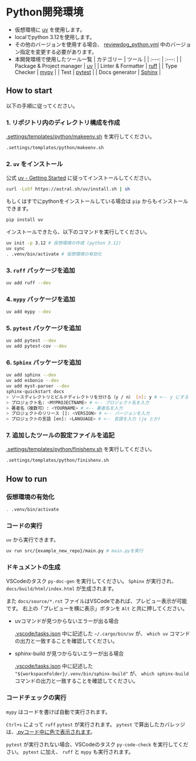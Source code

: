 # Python開発環境

- 仮想環境に [uv]((https://github.com/astral-sh/uv)) を使用します。
- localでpython 3.12を使用します。
- その他のバージョンを使用する場合、
[reviewdog_python.yml](../../../.github/workflows/reviewdog_python.yml)
中のバージョン指定を変更する必要があります。
- 本開発環境で使用したツール一覧
    | カテゴリー | ツール |
    | :---: | :---: |
    | Package & Project manager | [uv](https://github.com/astral-sh/uv) |
    | Linter & Formatter | [ruff](https://github.com/astral-sh/ruff) |
    | Type Checker | [mypy](https://github.com/python/mypy) |
    | Test | [pytest](https://github.com/pytest-dev/pytest) |
    | Docs generator | [Sphinx](https://www.sphinx-doc.org/) |

## How to start

以下の手順に従ってください。

### 1. リポジトリ内のディレクトリ構成を作成

[.settings/templates/python/makeenv.sh](makeenv.sh) を実行してください。

```bash
.settings/templates/python/makeenv.sh
```

### 2. `uv` をインストール

公式 [uv - Getting Started](https://docs.astral.sh/uv/#getting-started)
に従ってインストールしてください。

```bash
curl -LsSf https://astral.sh/uv/install.sh | sh
```

もしくはすでにpythonをインストールしている場合は `pip` からもインストールできます。

```bash
pip install uv
```

インストールできたら、以下のコマンドを実行してください。

```bash
uv init -p 3.12 # 仮想環境の作成 (python 3.12)
uv sync
. .venv/bin/activate # 仮想環境の有効化
```

### 3. `ruff` パッケージを追加

```bash
uv add ruff --dev
```

### 4. `mypy` パッケージを追加

```bash
uv add mypy --dev
```

### 5. `pytest` パッケージを追加

```bash
uv add pytest --dev
uv add pytest-cov --dev
```

### 6. `Sphinx` パッケージを追加

```bash
uv add sphinx --dev
uv add esbonio --dev
uv add myst-parser --dev
sphinx-quickstart docs
> ソースディレクトリとビルドディレクトリを分ける（y / n） [n]: y # <-- y にする
> プロジェクト名: <MYPROJECTNAME> # <-- プロジェクト名を入力
> 著者名（複数可）: <YOURNAME> # <-- 著者名を入力
> プロジェクトのリリース []: <VERSION> # <-- バージョンを入力
> プロジェクトの言語 [en]: <LANGUAGE> # <-- 言語を入力 (ja とか)
```

### 7. 追加したツールの設定ファイルを追記

[.settings/templates/python/finishenv.sh](finishenv.sh) を実行してください。

```bash
.settings/templates/python/finishenv.sh
```

## How to run

### 仮想環境の有効化

```bash
. .venv/bin/activate
```

### コードの実行

`uv` から実行できます。

```bash
uv run src/{example_new_repo}/main.py # main.pyを実行
```

### ドキュメントの生成

VSCodeのタスク `py-doc-gen` を実行してください。
`Sphinx` が実行され、`docs/build/html/index.html` が生成されます。

また `docs/source/*.rst` ファイルはVSCodeであれば、プレビュー表示が可能です。
右上の「プレビューを横に表示」ボタンを `Alt` と共に押してください。

- uvコマンドが見つからないエラーが出る場合

    [.vscode/tasks.json](../../../.vscode/tasks.json) 中に記述した `~/.cargo/bin/uv` が、
    `which uv` コマンドの出力と一致することを確認してください。

- sphinx-build が見つからないエラーが出る場合

    [.vscode/tasks.json](../../../.vscode/tasks.json) 中に記述した
    `"${workspaceFolder}/.venv/bin/sphinx-build"` が、
    `which sphinx-build` コマンドの出力と一致することを確認してください。

### コードチェックの実行

`mypy` はコードを書けば自動で実行されます。

`Ctrl+s` によって `ruff` `pytest` が実行されます。
`pytest` で算出したカバレッジは、[.pyコード中に色で表示されます](https://zenn.dev/tyoyo/articles/769df4b7eb9398)。

`pytest` が実行されない場合、VSCodeのタスク `py-code-check` を実行してください。
`pytest` に加え、 `ruff` と `mypy` も実行されます。
